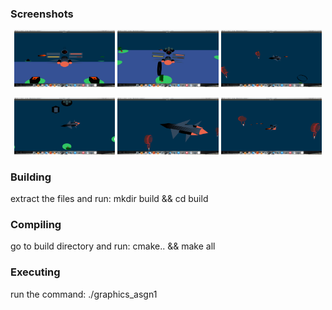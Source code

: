 ### Screenshots
<div align='center'>

<p align="center">
<img width="32%"src="https://github.com/sarthak77/Plane-simulator/blob/master/img/Screenshot%20from%202019-07-07%2013-34-20.png">
<img width="32%"src="https://github.com/sarthak77/Plane-simulator/blob/master/img/Screenshot%20from%202019-07-07%2013-34-41.png">
<img width="32%"src="https://github.com/sarthak77/Plane-simulator/blob/master/img/Screenshot%20from%202019-07-07%2013-34-56.png">
</p>

 <p align="center">
<img width="32%"src="https://github.com/sarthak77/Plane-simulator/blob/master/img/Screenshot%20from%202019-07-07%2013-35-21.png">
<img width="32%"src="https://github.com/sarthak77/Plane-simulator/blob/master/img/Screenshot%20from%202019-07-07%2013-36-10.png">
<img width="32%"src="https://github.com/sarthak77/Plane-simulator/blob/master/img/Screenshot%20from%202019-07-07%2013-36-15.png">
</p>
</div>

### Building
extract the files and run:
mkdir build && cd build

### Compiling
go to build directory and run:
cmake.. && make all

### Executing
run the command:
./graphics_asgn1



